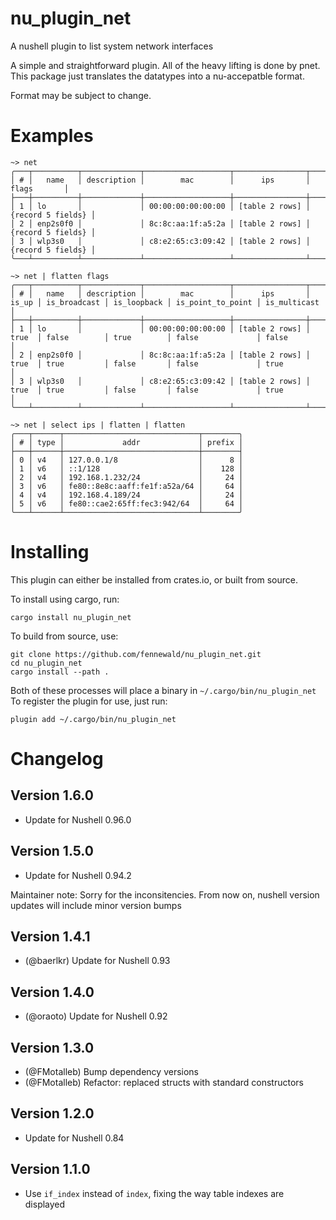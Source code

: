 # nu_plugin_net
A nushell plugin to list system network interfaces

A simple and straightforward plugin. All of the heavy lifting is done by pnet. This package just translates the datatypes into a nu-accepatble format.

Format may be subject to change.

# Examples

```
~> net
╭───┬──────────┬─────────────┬───────────────────┬────────────────┬───────────────────╮
│ # │   name   │ description │        mac        │      ips       │       flags       │
├───┼──────────┼─────────────┼───────────────────┼────────────────┼───────────────────┤
│ 1 │ lo       │             │ 00:00:00:00:00:00 │ [table 2 rows] │ {record 5 fields} │
│ 2 │ enp2s0f0 │             │ 8c:8c:aa:1f:a5:2a │ [table 2 rows] │ {record 5 fields} │
│ 3 │ wlp3s0   │             │ c8:e2:65:c3:09:42 │ [table 2 rows] │ {record 5 fields} │
╰───┴──────────┴─────────────┴───────────────────┴────────────────┴───────────────────╯
```

```
~> net | flatten flags
╭───┬──────────┬─────────────┬───────────────────┬────────────────┬───────┬──────────────┬─────────────┬───────────────────┬──────────────╮
│ # │   name   │ description │        mac        │      ips       │ is_up │ is_broadcast │ is_loopback │ is_point_to_point │ is_multicast │
├───┼──────────┼─────────────┼───────────────────┼────────────────┼───────┼──────────────┼─────────────┼───────────────────┼──────────────┤
│ 1 │ lo       │             │ 00:00:00:00:00:00 │ [table 2 rows] │ true  │ false        │ true        │ false             │ false        │
│ 2 │ enp2s0f0 │             │ 8c:8c:aa:1f:a5:2a │ [table 2 rows] │ true  │ true         │ false       │ false             │ true         │
│ 3 │ wlp3s0   │             │ c8:e2:65:c3:09:42 │ [table 2 rows] │ true  │ true         │ false       │ false             │ true         │
╰───┴──────────┴─────────────┴───────────────────┴────────────────┴───────┴──────────────┴─────────────┴───────────────────┴──────────────╯
```

```
~> net | select ips | flatten | flatten
╭───┬──────┬──────────────────────────────┬────────╮
│ # │ type │             addr             │ prefix │
├───┼──────┼──────────────────────────────┼────────┤
│ 0 │ v4   │ 127.0.0.1/8                  │      8 │
│ 1 │ v6   │ ::1/128                      │    128 │
│ 2 │ v4   │ 192.168.1.232/24             │     24 │
│ 3 │ v6   │ fe80::8e8c:aaff:fe1f:a52a/64 │     64 │
│ 4 │ v4   │ 192.168.4.189/24             │     24 │
│ 5 │ v6   │ fe80::cae2:65ff:fec3:942/64  │     64 │
╰───┴──────┴──────────────────────────────┴────────╯
```

# Installing

This plugin can either be installed from crates.io, or built from source.

To install using cargo, run:
```
cargo install nu_plugin_net
```

To build from source, use:
```
git clone https://github.com/fennewald/nu_plugin_net.git
cd nu_plugin_net
cargo install --path .
```

Both of these processes will place a binary in `~/.cargo/bin/nu_plugin_net`
To register the plugin for use, just run:
```
plugin add ~/.cargo/bin/nu_plugin_net
```

# Changelog

## Version 1.6.0

* Update for Nushell 0.96.0

## Version 1.5.0

* Update for Nushell 0.94.2

Maintainer note: Sorry for the inconsitencies. From now on, nushell version updates will include minor version bumps

## Version 1.4.1

* (@baerlkr) Update for Nushell 0.93

## Version 1.4.0

* (@oraoto) Update for Nushell 0.92

## Version 1.3.0

* (@FMotalleb) Bump dependency versions
* (@FMotalleb) Refactor: replaced structs with standard constructors

## Version 1.2.0

* Update for Nushell 0.84

## Version 1.1.0

* Use `if_index` instead of `index`, fixing the way table indexes are displayed
